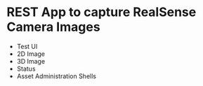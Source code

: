# REST App to capture RealSense Camera Images

- Test UI
- 2D Image 
- 3D Image
- Status
- Asset Administration Shells